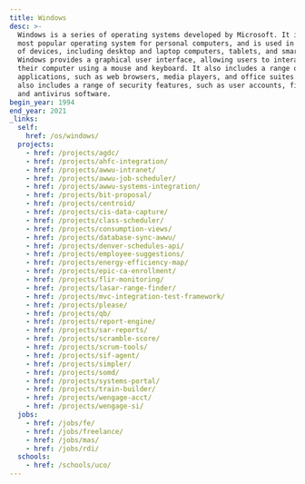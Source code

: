 ```yaml
---
title: Windows
desc: >-
  Windows is a series of operating systems developed by Microsoft. It is the
  most popular operating system for personal computers, and is used in a variety
  of devices, including desktop and laptop computers, tablets, and smartphones.
  Windows provides a graphical user interface, allowing users to interact with
  their computer using a mouse and keyboard. It also includes a range of
  applications, such as web browsers, media players, and office suites. Windows
  also includes a range of security features, such as user accounts, firewalls,
  and antivirus software.
begin_year: 1994
end_year: 2021
_links:
  self:
    href: /os/windows/
  projects:
    - href: /projects/agdc/
    - href: /projects/ahfc-integration/
    - href: /projects/awwu-intranet/
    - href: /projects/awwu-job-scheduler/
    - href: /projects/awwu-systems-integration/
    - href: /projects/bit-proposal/
    - href: /projects/centroid/
    - href: /projects/cis-data-capture/
    - href: /projects/class-scheduler/
    - href: /projects/consumption-views/
    - href: /projects/database-sync-awwu/
    - href: /projects/denver-schedules-api/
    - href: /projects/employee-suggestions/
    - href: /projects/energy-efficiency-map/
    - href: /projects/epic-ca-enrollment/
    - href: /projects/flir-monitoring/
    - href: /projects/lasar-range-finder/
    - href: /projects/mvc-integration-test-framework/
    - href: /projects/please/
    - href: /projects/qb/
    - href: /projects/report-engine/
    - href: /projects/sar-reports/
    - href: /projects/scramble-score/
    - href: /projects/scrum-tools/
    - href: /projects/sif-agent/
    - href: /projects/simpler/
    - href: /projects/somd/
    - href: /projects/systems-portal/
    - href: /projects/train-builder/
    - href: /projects/wengage-acct/
    - href: /projects/wengage-si/
  jobs:
    - href: /jobs/fe/
    - href: /jobs/freelance/
    - href: /jobs/mas/
    - href: /jobs/rdi/
  schools:
    - href: /schools/uco/
---
```

